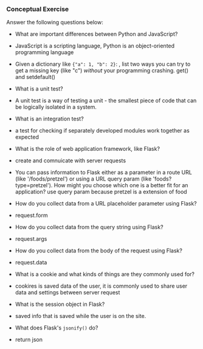 ### Conceptual Exercise

Answer the following questions below:

- What are important differences between Python and JavaScript?
- JavaScript is a scripting language, Python is an object-oriented programming language

- Given a dictionary like ``{"a": 1, "b": 2}``: , list two ways you
  can try to get a missing key (like "c") *without* your programming
  crashing.
  get() and setdefault()


- What is a unit test?
- A unit test is a way of testing a unit - the smallest piece of code that can be logically isolated in a system.

- What is an integration test?
-  a test for checking if separately developed modules work together as expected

- What is the role of web application framework, like Flask?
- create and comnuicate with server requests

- You can pass information to Flask either as a parameter in a route URL
  (like '/foods/pretzel') or using a URL query param (like
  'foods?type=pretzel'). How might you choose which one is a better fit
  for an application?
  use query param because pretzel is a extension of food 

- How do you collect data from a URL placeholder parameter using Flask?
- request.form

- How do you collect data from the query string using Flask?
- request.args

- How do you collect data from the body of the request using Flask?
- request.data

- What is a cookie and what kinds of things are they commonly used for?
- cookires is saved data of the user, it is commonly used to share user data and settings between server request

- What is the session object in Flask?
- saved info that is saved while the user is on the site.

- What does Flask's `jsonify()` do?
- return json
